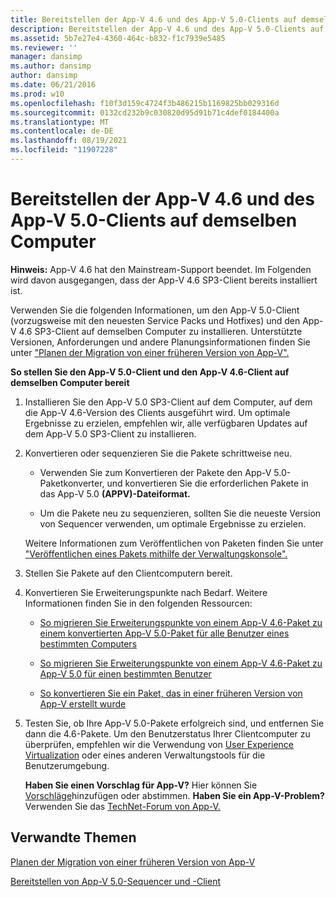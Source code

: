 ```yaml
---
title: Bereitstellen der App-V 4.6 und des App-V 5.0-Clients auf demselben Computer
description: Bereitstellen der App-V 4.6 und des App-V 5.0-Clients auf demselben Computer
ms.assetid: 5b7e27e4-4360-464c-b832-f1c7939e5485
ms.reviewer: ''
manager: dansimp
ms.author: dansimp
author: dansimp
ms.date: 06/21/2016
ms.prod: w10
ms.openlocfilehash: f10f3d159c4724f3b486215b1169825bb029316d
ms.sourcegitcommit: 0132cd232b9c030820d95d91b71c4def0184400a
ms.translationtype: MT
ms.contentlocale: de-DE
ms.lasthandoff: 08/19/2021
ms.locfileid: "11907228"
---
```

# <a name="how-to-deploy-the-app-v-46-and-the-app-v-50-client-on-the-same-computer"></a>Bereitstellen der App-V 4.6 und des App-V 5.0-Clients auf demselben Computer

**Hinweis:** App-V 4.6 hat den Mainstream-Support beendet. Im Folgenden wird davon ausgegangen, dass der App-V 4.6 SP3-Client bereits installiert ist.

Verwenden Sie die folgenden Informationen, um den App-V 5.0-Client (vorzugsweise mit den neuesten Service Packs und Hotfixes) und den App-V 4.6 SP3-Client auf demselben Computer zu installieren. Unterstützte Versionen, Anforderungen und andere Planungsinformationen finden Sie unter ["Planen der Migration von einer früheren Version von App-V".](planning-for-migrating-from-a-previous-version-of-app-v.md)

**So stellen Sie den App-V 5.0-Client und den App-V 4.6-Client auf demselben Computer bereit**

1.  Installieren Sie den App-V 5.0 SP3-Client auf dem Computer, auf dem die App-V 4.6-Version des Clients ausgeführt wird. Um optimale Ergebnisse zu erzielen, empfehlen wir, alle verfügbaren Updates auf dem App-V 5.0 SP3-Client zu installieren.

2.  Konvertieren oder sequenzieren Sie die Pakete schrittweise neu.

    -   Verwenden Sie zum Konvertieren der Pakete den App-V 5.0-Paketkonverter, und konvertieren Sie die erforderlichen Pakete in das App-V 5.0 **(APPV)-Dateiformat.**

    -   Um die Pakete neu zu sequenzieren, sollten Sie die neueste Version von Sequencer verwenden, um optimale Ergebnisse zu erzielen.

    Weitere Informationen zum Veröffentlichen von Paketen finden Sie unter ["Veröffentlichen eines Pakets mithilfe der Verwaltungskonsole".](how-to-publish-a-package-by-using-the-management-console-50.md)

3.  Stellen Sie Pakete auf den Clientcomputern bereit.

4.  Konvertieren Sie Erweiterungspunkte nach Bedarf. Weitere Informationen finden Sie in den folgenden Ressourcen:

    -   [So migrieren Sie Erweiterungspunkte von einem App-V 4.6-Paket zu einem konvertierten App-V 5.0-Paket für alle Benutzer eines bestimmten Computers](how-to-migrate-extension-points-from-an-app-v-46-package-to-a-converted-app-v-50-package-for-all-users-on-a-specific-computer.md)

    -   [So migrieren Sie Erweiterungspunkte von einem App-V 4.6-Paket zu App-V 5.0 für einen bestimmten Benutzer](how-to-migrate-extension-points-from-an-app-v-46-package-to-app-v-50-for-a-specific-user.md)

    -   [So konvertieren Sie ein Paket, das in einer früheren Version von App-V erstellt wurde](how-to-convert-a-package-created-in-a-previous-version-of-app-v.md)

5.  Testen Sie, ob Ihre App-V 5.0-Pakete erfolgreich sind, und entfernen Sie dann die 4.6-Pakete. Um den Benutzerstatus Ihrer Clientcomputer zu überprüfen, empfehlen wir die Verwendung von [User Experience Virtualization](https://technet.microsoft.com/library/dn458947.aspx) oder eines anderen Verwaltungstools für die Benutzerumgebung.

    **Haben Sie einen Vorschlag für App-V?** Hier können Sie [Vorschläge](http://appv.uservoice.com/forums/280448-microsoft-application-virtualization)hinzufügen oder abstimmen. **Haben Sie ein App-V-Problem?** Verwenden Sie das [TechNet-Forum von App-V.](https://social.technet.microsoft.com/Forums/home?forum=mdopappv)

## <a name="related-topics"></a>Verwandte Themen


[Planen der Migration von einer früheren Version von App-V](planning-for-migrating-from-a-previous-version-of-app-v.md)

[Bereitstellen von App-V 5.0-Sequencer und -Client](deploying-the-app-v-50-sequencer-and-client.md)

 

 





